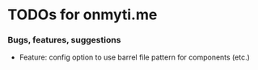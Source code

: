# TODOs for onmyti.me

### Bugs, features, suggestions

- Feature: config option to use barrel file pattern for components (etc.)
